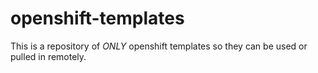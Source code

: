 # openshift-templates

This is a repository of _ONLY_ openshift templates so they can be used or pulled in remotely.

